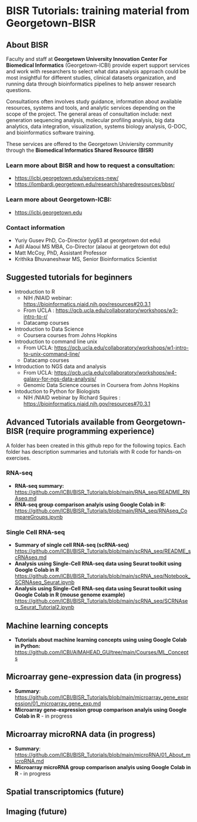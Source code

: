 # BISR Tutorials: training material from Georgetown-BISR 

## About BISR
Faculty and staff at **Georgetown University Innovation Center For Biomedical Informatics** (Georgetown-ICBI) provide expert support services and work with researchers to select what data analysis approach could be most insightful for different studies, clinical datasets organization, and running data through bioinformatics pipelines to help answer research questions. 

Consultations often involves study guidance, information about available resources, systems and tools, and analytic services depending on the scope of the project. The general areas of consultation include: next generation sequencing analysis, molecular profiling analysis, big data analytics, data integration, visualization, systems biology analysis, G-DOC, and bioinformatics software training. 

These services are offered to the Georgetown Univiersity community through the **Biomedical Informatics Shared Resource (BISR)**

### Learn more about BISR and how to request a consultation:
* https://icbi.georgetown.edu/services-new/
* https://lombardi.georgetown.edu/research/sharedresources/bbsr/

### Learn more about Georgetown-ICBI:
* https://icbi.georgetown.edu

### Contact information
* Yuriy Gusev PhD, Co-Director (yg63 at georgetown dot edu)
* Adil Alaoui MS MBA, Co-Director (alaoui at georgetown dot edu)
* Matt McCoy, PhD, Assistant Professor 
* Krithika Bhuvaneshwar MS, Senior Bioinformatics Scientist

## Suggested tutorials for beginners
* Introduction to R
  * NIH /NIAID webinar: https://bioinformatics.niaid.nih.gov/resources#20.3.1
  * From UCLA : https://qcb.ucla.edu/collaboratory/workshops/w3-intro-to-r/
  * Datacamp courses
* Introduction to Data Science 
  * Coursera courses from Johns Hopkins
* Introduction to command line unix
  * From UCLA: https://qcb.ucla.edu/collaboratory/workshops/w1-intro-to-unix-command-line/
  * Datacamp courses
* Introduction to NGS data and analysis
  * From UCLA: https://qcb.ucla.edu/collaboratory/workshops/w4-galaxy-for-ngs-data-analysis/
  * Genomic Data Science courses in Coursera from Johns Hopkins
* Intoduction to Python for Biologists
  * NIH /NIAID webinar by Richard Squires : https://bioinformatics.niaid.nih.gov/resources#70.3.1

## Advanced Tutorials available from Georgetown-BISR (require programming experience)
A folder has been created in this github repo for the following topics. Each folder has description summaries and tutorials with R code for hands-on exercises.

### RNA-seq
* **RNA-seq summary:**
  https://github.com/ICBI/BISR_Tutorials/blob/main/RNA_seq/README_RNAseq.md
* **RNA-seq group comparison analyis using Google Colab in R:**
  https://github.com/ICBI/BISR_Tutorials/blob/main/RNA_seq/RNAseq_CompareGroups.ipynb

### Single Cell RNA-seq
* **Summary of single cell RNA-seq (scRNA-seq)** 
  https://github.com/ICBI/BISR_Tutorials/blob/main/scRNA_seq/README_scRNAseq.md
* **Analysis using Single-Cell RNA-seq data using Seurat toolkit using Google Colab in R**
  https://github.com/ICBI/BISR_Tutorials/blob/main/scRNA_seq/Notebook_SCRNAseq_Seurat.ipynb
* **Analysis using Single-Cell RNA-seq data using Seurat toolkit using Google Colab in R (mouse genome example)**
  https://github.com/ICBI/BISR_Tutorials/blob/main/scRNA_seq/SCRNAseq_Seurat_Tutorial2.ipynb

## Machine learning concepts
* **Tutorials about machine learning concepts using using Google Colab in Python:**
  https://github.com/ICBI/AIMAHEAD_GU/tree/main/Courses/ML_Concepts

## Microarray gene-expression data (in progress)
* **Summary**: https://github.com/ICBI/BISR_Tutorials/blob/main/microarray_gene_expression/01_microarray_gene_exp.md
* **Microarray gene-expression group comparison analyis using Google Colab in R**  - in progress

## Microarray microRNA data (in progress)
* **Summary**: https://github.com/ICBI/BISR_Tutorials/blob/main/microRNA/01_About_microRNA.md
* **Microarray microRNA group comparison analyis using Google Colab in R** - in progress

## Spatial transcriptomics (future)

## Imaging (future)



